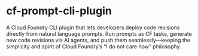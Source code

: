 # cf-prompt-cli-plugin
A Cloud Foundry CLI plugin that lets developers deploy code revisions directly from natural language prompts. 
Run prompts as CF tasks, generate new code revisions via AI agents, and push them seamlessly—keeping the 
simplicity and spirit of Cloud Foundry’s “I do not care how” philosophy.
